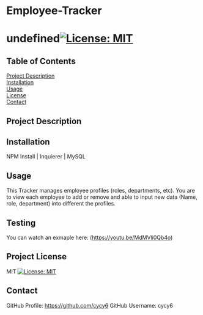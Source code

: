 # Employee-Tracker

# undefined[![License: MIT](https://img.shields.io/badge/License-MIT-yellow.svg)](https://opensource.org/licenses/MIT)
## Table of Contents  
[Project Description](#Project-Description)  
[Installation](#Installation)  
[Usage](#Usage)     
[License](#Project-License)  
[Contact](#Contact)  
## Project Description

## Installation
NPM Install | Inquierer | MySQL
## Usage
This Tracker manages employee profiles (roles, departments, etc). You are to view each employee to add or remove and able to input new data (Name, role, department) into different the profiles.
## Testing
You can watch an exmaple here: (https://youtu.be/MdMVli0Qb4o)

## Project License
MIT
[![License: MIT](https://img.shields.io/badge/License-MIT-yellow.svg)](https://opensource.org/licenses/MIT)
## Contact
GitHub Profile: https://github.com/cycy6
GitHub Username: cycy6